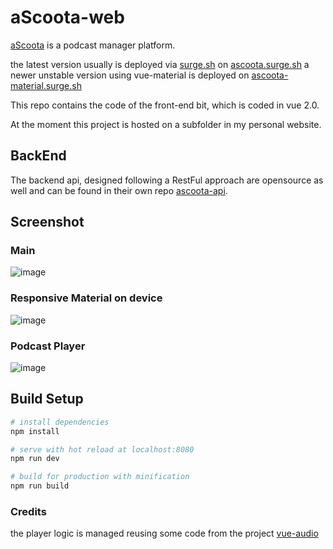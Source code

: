 # aScoota-web
[aScoota](https://www.vikkio.it/ascootaweb) is a podcast manager platform.

the latest version usually is deployed via [surge.sh](https://surge.sh) on [ascoota.surge.sh](https://ascoota.surge.sh)
a newer unstable version using vue-material is deployed on [ascoota-material.surge.sh](https://ascoota-material.surge.sh)

This repo contains the code of the front-end bit, which is coded in vue 2.0.

At the moment this project is hosted on a subfolder in my personal website.

## BackEnd
The backend api, designed following a RestFul approach are opensource as well and can be found in their own repo
[ascoota-api](https://github.com/vikkio88/ascoota-api).

## Screenshot
### Main
![image](https://cloud.githubusercontent.com/assets/248805/22404047/35a4ac08-e620-11e6-8ed0-70ee99566ec2.png)
### Responsive Material on device
![image](https://cloud.githubusercontent.com/assets/248805/22404060/a023dc8e-e620-11e6-9c59-878ddf6d264e.png)
### Podcast Player
![image](https://cloud.githubusercontent.com/assets/248805/22404067/c7950ef0-e620-11e6-8449-db865bbe37b4.png)


## Build Setup

``` bash
# install dependencies
npm install

# serve with hot reload at localhost:8080
npm run dev

# build for production with minification
npm run build
```

### Credits
the player logic is managed reusing some code from the project [vue-audio](https://github.com/hilongjw/vue-audio)
